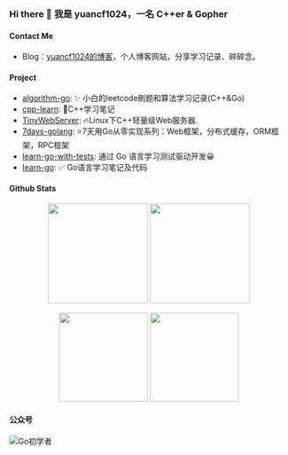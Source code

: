 ### Hi there 👋 我是 yuancf1024，一名 C++er & Gopher

#### Contact Me

* Blog：[yuancf1024的博客](https://yuancf1024.github.io/)，个人博客网站，分享学习记录、碎碎念。

<!--
* 微信公众号：yuancf1024 **Go初学者**，分享Go语言学习笔记，以零基础小白的视角带你进入 Go 的世界。
* 知乎：[安然](https://www.zhihu.com/people/zhumengcf)，分享一些琐碎的知识，学习笔记同步更新于专栏[筑梦cf的blog](https://www.zhihu.com/column/c_1442897142885548032)。
-->

#### Project

* [algorithm-go](https://github.com/yuancf1024/algorithm-go): ✨ 小白的leetcode刷题和算法学习记录(C++&Go)
* [cpp-learn](https://github.com/yuancf1024/cpp-learn): 💪C++学习笔记
* [TinyWebServer](https://github.com/yuancf1024/TinyWebServer.git): 🔥Linux下C++轻量级Web服务器.
* [7days-golang](https://github.com/yuancf1024/7days-golang.git): ⭐7天用Go从零实现系列：Web框架，分布式缓存，ORM框架，RPC框架
* [learn-go-with-tests](https://github.com/yuancf1024/learn-go-with-tests): 通过 Go 语言学习测试驱动开发😀
* [learn-go](https://github.com/yuancf1024/learn-go.git): ✅ Go语言学习笔记及代码

<!--
* [Coding-cf](https://github.com/yuancf1024/Coding-cf): some practice code for learning go, java, cloudcomputing & algorithm(一些平平无奇的学习代码~)
* [ultimate-go-cn](https://github.com/yuancf1024/ultimate-go-cn): Go学习终极笔记 The Ultimate Go Study Guide-CN
-->


#### Github Stats
<!--
| [![Anurag's github stats](https://github-readme-stats.vercel.app/api?username=yuancf1024)](https://github.com/anuraghazra/github-readme-stats) | [![Top Langs](https://github-readme-stats.vercel.app/api/top-langs/?username=yuancf1024&hide=jupyter%20notebook,javascript,html,css)](https://github.com/anuraghazra/github-readme-stats) |
| ------------------------------------------------------------ | ------------------------------------------------------------ |
-->

<div align='center' display='flex'>
        <img height='180px' src="http://github-readme-streak-stats.herokuapp.com?user=yuancf1024&theme=bear&hide_border=true&date_format=%5BY.%5Dn.j">
        <img height='180px' src="https://stats.justsong.cn/api/leetcode?username=zhumengcf&cn=true&theme=dark">
        <p></p>
        <img height='160px' src="https://github-readme-stats.vercel.app/api/top-langs/?username=yuancf1024&theme=dracula&layout=compact">
        <img height='160px' src="https://github-readme-stats.vercel.app/api?username=yuancf1024&show_icons=true&theme=dracula">
</div>

#### 公众号
![Go初学者](https://i.loli.net/2021/11/16/8rL6fPq49ypSlAi.png)

<!--
**yuancf1024/yuancf1024** is a ✨ _special_ ✨ repository because its `README.md` (this file) appears on your GitHub profile.

Here are some ideas to get you started:

- 🔭 I’m currently working on ...
- 🌱 I’m currently learning ...
- 👯 I’m looking to collaborate on ...
- 🤔 I’m looking for help with ...
- 💬 Ask me about ...
- 📫 How to reach me: ...
- 😄 Pronouns: ...
- ⚡ Fun fact: ...
-->
